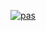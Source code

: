 [![pas](https://img.shields.io/static/v1?&message=ProgressiveApp.Store&color=74b9ff&style=flat&label=Discover%20WeatherApp%20at)](https://progressiveapp.store/pwa/WeatherApp)
